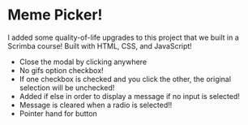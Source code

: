 # Meme Picker!

I added some quality-of-life upgrades to this project that we built in a Scrimba course! Built with HTML, CSS, and JavaScript!

* Close the modal by clicking anywhere
* No gifs option checkbox!
* If one checkbox is checked and you click the other, the original selection will be unchecked!
* Added if else in order to display a message if no input is selected!
* Message is cleared when a radio is selected!!
* Pointer hand for button